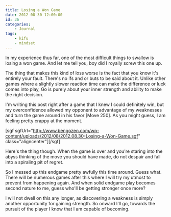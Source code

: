 ```yaml
---
title: Losing a Won Game
date: 2012-08-30 12:00:00
id: 36
categories:
	- Journal
tags:
	- kifu
	- mindset
---
```


In my experience thus far, one of the most difficult things to swallow is losing a won game. And let me tell you, boy did I royally screw this one up.

The thing that makes this kind of loss worse is the fact that you know it's entirely your fault. There's no ifs and or buts to be said about it. Unlike other games where a slightly slower reaction time can make the difference or luck comes into play, Go is purely about your inner strength and ability to make the right decision.

<!--more-->

I'm writing this post right after a game that I knew I could definitely win, but my overconfidence allowed my opponent to advantage of my weaknesses and turn the game around in his favor [Move 250]. As you might guess, I am feeling pretty crappy at the moment.

[sgf sgfUrl="http://www.bengozen.com/wp-content/uploads/2012/08/2012.08.30-Losing-a-Won-Game.sgf" class="aligncenter"][/sgf]

Here's the thing though. When the game is over and you're staring into the abyss thinking of the move you should have made, do not despair and fall into a spiraling pit of regret.

So I messed up this endgame pretty awfully this time around. Guess what. There will be numerous games after this where I will try my utmost to prevent from happening again. And when solid endgame play becomes second nature to me, guess who'll be getting stronger once more?

I will not dwell on this any longer, as discovering a weakness is simply another opportunity for gaining strength. So onward I'll go, towards the pursuit of the player I know that I am capable of becoming.